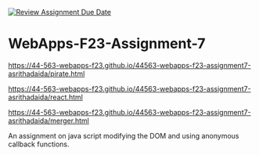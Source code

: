 [![Review Assignment Due Date](https://classroom.github.com/assets/deadline-readme-button-24ddc0f5d75046c5622901739e7c5dd533143b0c8e959d652212380cedb1ea36.svg)](https://classroom.github.com/a/Kv-XePEp)
# WebApps-F23-Assignment-7

https://44-563-webapps-f23.github.io/44563-webapps-f23-assignment7-asrithadaida/pirate.html

https://44-563-webapps-f23.github.io/44563-webapps-f23-assignment7-asrithadaida/react.html

https://44-563-webapps-f23.github.io/44563-webapps-f23-assignment7-asrithadaida/merger.html

An assignment on java script modifying the DOM and using anonymous callback functions.
